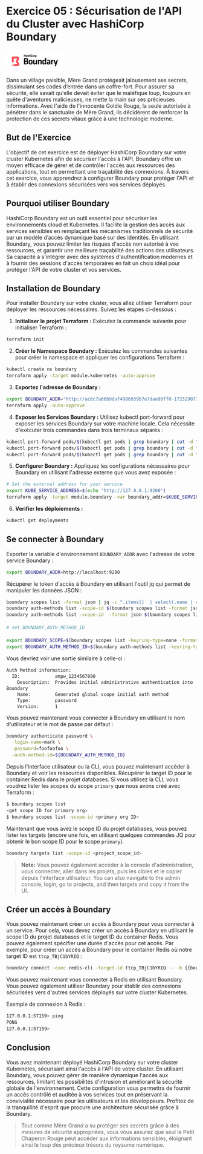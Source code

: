 # Exercice 05 : Sécurisation de l'API du Cluster avec HashiCorp Boundary

![Boundary](../../images/boundary_logo.png)

Dans un village paisible, Mère Grand protégeait jalousement ses secrets, dissimulant ses codes d’entrée dans un 
coffre-fort. Pour assurer sa sécurité, elle savait qu'elle devait éviter que le maléfique loup, toujours en quête 
d'aventures malicieuses, ne mette la main sur ses précieuses informations. Avec l'aide de l'innocente Goldie Rouge, 
la seule autorisée à pénétrer dans le sanctuaire de Mère Grand, ils décidèrent de renforcer la protection de ces 
secrets vitaux grâce à une technologie moderne.

## But de l'Exercice

L'objectif de cet exercice est de déployer HashiCorp Boundary sur votre cluster Kubernetes afin de sécuriser l'accès à 
l'API. Boundary offre un moyen efficace de gérer et de contrôler l'accès aux ressources des applications, tout en 
permettant une traçabilité des connexions. À travers cet exercice, vous apprendrez à configurer Boundary pour protéger 
l'API et à établir des connexions sécurisées vers vos services déployés.


## Pourquoi utiliser Boundary

HashiCorp Boundary est un outil essentiel pour sécuriser les environnements cloud et Kubernetes. Il facilite la gestion 
des accès aux services sensibles en remplaçant les mécanismes traditionnels de sécurité par un modèle d’accès dynamique 
basé sur des identités. En utilisant Boundary, vous pouvez limiter les risques d'accès non autorisé à vos ressources, 
et garantir une meilleure traçabilité des actions des utilisateurs. Sa capacité à s'intégrer avec des systèmes 
d'authentification modernes et à fournir des sessions d'accès temporaires en fait un choix idéal pour protéger l'API 
de votre cluster et vos services.

## Installation de Boundary

Pour installer Boundary sur votre cluster, vous allez utiliser Terraform pour déployer les ressources nécessaires. 
Suivez les étapes ci-dessous :

1. **Initialiser le projet Terraform :** Exécutez la commande suivante pour initialiser Terraform :

```bash
terraform init
```

2. **Créer le Namespace Boundary :**
Exécutez les commandes suivantes pour créer le namespace et appliquer les configurations Terraform :


```bash
kubectl create ns boundary
terraform apply -target module.kubernetes -auto-approve
```

3. **Exportez l'adresse de Boundary :**
```bash
export BOUNDARY_ADDR="http://ac6c7a66b9daf4986939b7e7dae09ff0-1723290738.eu-west-1.elb.amazonaws.com:9200" 
terraform apply -auto-approve
```

4. **Exposer les Services Boundary :**
Utilisez kubectl port-forward pour exposer les services Boundary sur votre machine locale. Cela nécessite d'exécuter trois commandes dans trois terminaux séparés :

```bash
kubectl port-forward pods/$(kubectl get pods | grep boundary | cut -d " " -f 1) 9200:9200
kubectl port-forward pods/$(kubectl get pods | grep boundary | cut -d " " -f 1) 9201:9201
kubectl port-forward pods/$(kubectl get pods | grep boundary | cut -d " " -f 1) 9202:9202
```

5. **Configurer Boundary :**
Appliquez les configurations nécessaires pour Boundary en utilisant l'adresse externe que vous avez exposée :

```bash
# Set the external address for your service
export KUBE_SERVICE_ADDRESS=$(echo "http://127.0.0.1:9200")
terraform apply -target module.boundary -var boundary_addr=$KUBE_SERVICE_ADDRESS
```

6. **Verifier les déploiements :**
```bash
kubectl get deployments
```

## Se connecter à Boundary

Exporter la variable d'environnement `BOUNDARY_ADDR` avec l'adresse de votre service Boundary :

```bash
export BOUNDARY_ADDR=http://localhost:9200
```

Récupérer le token d'accès à Boundary en utilisant l'outil jq qui permet de manipuler les données JSON :

```bash
boundary scopes list -format json | jq -c ".items[]  | select(.name | contains(\"primary\")) | .[\"id\"]"
boundary auth-methods list -scope-id $(boundary scopes list -format json | jq -c ".items[]  | select(.name | contains(\"primary\")) | .[\"id\"]" | tr -d '"')
boundary auth-methods list -scope-id  -format json $(boundary scopes list -format json | jq -c ".items[]  | select(.name | contains(\"primary\")) | .[\"id\"]" | tr -d '"')

# set BOUNDARY_AUTH_METHOD_ID

export BOUNDARY_SCOPE=$(boundary scopes list -keyring-type=none -format json | jq -c ".items[]  | select(.name | contains(\"primary\")) | .[\"id\"]")
export BOUNDARY_AUTH_METHOD_ID=$(boundary auth-methods list -keyring-type=none -format json -scope-id $(boundary scopes list -keyring-type=none -format json | jq -c ".items[]  | select(.name | contains(\"primary\")) | .[\"id\"]" | tr -d '"') | jq -c ".items[] | .id" |  sed -e 's/^"//' | sed -e 's/"$//' )
```

Vous devriez voir une sortie similaire à celle-ci :

```
Auth Method information:
  ID:             ampw_1234567890
    Description:  Provides initial administrative authentication into Boundary
    Name:         Generated global scope initial auth method
    Type:         password
    Version:      1
```

Vous pouvez maintenant vous connecter à Boundary en utilisant le nom d'utilisateur et le mot de passe par défaut :

```bash
boundary authenticate password \
  -login-name=mark \
  -password=foofoofoo \
  -auth-method-id=${BOUNDARY_AUTH_METHOD_ID}
```

Depuis l'interface utilisateur ou la CLI, vous pouvez maintenant accéder à Boundary et voir les ressources disponibles.
Récupérer le target ID pour le container Redis dans le projet databases. Si vous utilisez la CLI, vous voudrez lister
les scopes du scope `primary` que nous avons créé avec Terraform :  

```bash
$ boundary scopes list
<get scope ID for primary org>
$ boundary scopes list -scope-id <primary org ID>
```

Maintenant que vous avez le scope ID du projet databases, vous pouvez lister les targets (encore une fois, en utilisant
quelques commandes JQ pour obtenir le bon scope ID pour le scope `primary`).

```bash
boundary targets list -scope-id <project_scope_id>
```

> **Note:** Vous pouvez également accéder à la console d'administration, vous connecter, aller dans les projets, puis 
> les cibles et le copier depuis l'interface utilisateur.
You can also navigate to the admin console, login, go to projects, and then targets and copy it from the UI.


## Créer un accès à Boundary
Vous pouvez maintenant créer un accès à Boundary pour vous connecter à un service. Pour cela, vous devez créer un accès
à Boundary en utilisant le scope ID du projet databases et le target ID du container Redis. Vous pouvez également
spécifier une durée d'accès pour cet accès. Par exemple, pour créer un accès à Boundary pour le container Redis où 
notre target ID est `ttcp_TBjC1bYRIQ` :

```bash
boundary connect -exec redis-cli -target-id ttcp_TBjC1bYRIQ -- -h {{boundary.ip}} -p {{boundary.port}}
```

Vous pouvez maintenant vous connecter à Redis en utilisant Boundary. Vous pouvez également utiliser Boundary pour
établir des connexions sécurisées vers d'autres services déployés sur votre cluster Kubernetes.

Exemple de connexion à Redis :

```bash
127.0.0.1:57159> ping
PONG
127.0.0.1:57159>
```

## Conclusion

Vous avez maintenant déployé HashiCorp Boundary sur votre cluster Kubernetes, sécurisant ainsi l'accès à l'API de votre 
cluster. En utilisant Boundary, vous pouvez gérer de manière dynamique l'accès aux ressources, limitant les possibilités
d'intrusion et améliorant la sécurité globale de l'environnement. Cette configuration vous permettra de fournir un accès
contrôlé et auditée à vos services tout en préservant la convivialité nécessaire pour les utilisateurs et les 
développeurs. Profitez de la tranquillité d'esprit que procure une architecture sécurisée grâce à Boundary.

> Tout comme Mère Grand a su protéger ses secrets grâce à des mesures de sécurité appropriées, vous vous assurez que 
> seul le Petit Chaperon Rouge peut accéder aux informations sensibles, éloignant ainsi le loup des précieux trésors du 
> royaume numérique.

